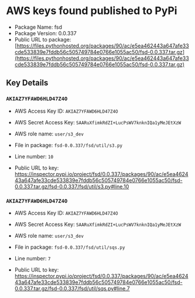 # AWS keys found published to PyPi

* Package Name: fsd
* Package Version: 0.0.337
* Public URL to package: [https://files.pythonhosted.org/packages/90/ac/e5ea462443a647afe33cde533839e7fddb56c505749784e0766e1055ac50/fsd-0.0.337.tar.gz](https://files.pythonhosted.org/packages/90/ac/e5ea462443a647afe33cde533839e7fddb56c505749784e0766e1055ac50/fsd-0.0.337.tar.gz)

## Key Details

### `AKIAZ7YFAWD6HLD47Z4O`

* AWS Access Key ID: `AKIAZ7YFAWD6HLD47Z4O`
* AWS Secret Access Key: `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` 
* AWS role name: `user/s3_dev`
* File in package: `fsd-0.0.337/fsd/util/s3.py`
* Line number: `10`

* Public URL to key: https://inspector.pypi.io/project/fsd/0.0.337/packages/90/ac/e5ea462443a647afe33cde533839e7fddb56c505749784e0766e1055ac50/fsd-0.0.337.tar.gz/fsd-0.0.337/fsd/util/s3.py#line.10



### `AKIAZ7YFAWD6HLD47Z4O`

* AWS Access Key ID: `AKIAZ7YFAWD6HLD47Z4O`
* AWS Secret Access Key: `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` 
* AWS role name: `user/s3_dev`
* File in package: `fsd-0.0.337/fsd/util/sqs.py`
* Line number: `7`

* Public URL to key: https://inspector.pypi.io/project/fsd/0.0.337/packages/90/ac/e5ea462443a647afe33cde533839e7fddb56c505749784e0766e1055ac50/fsd-0.0.337.tar.gz/fsd-0.0.337/fsd/util/sqs.py#line.7


